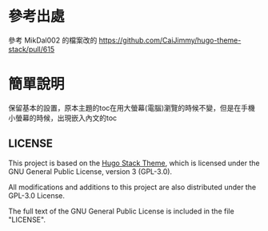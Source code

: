 # 參考出處
參考 MikDal002 的檔案改的
https://github.com/CaiJimmy/hugo-theme-stack/pull/615

# 簡單說明
保留基本的設置，原本主題的toc在用大螢幕(電腦)瀏覽的時候不變，但是在手機小螢幕的時候，出現嵌入內文的toc

## LICENSE

This project is based on the [Hugo Stack Theme](https://github.com/CaiJimmy/hugo-theme-stack), 
which is licensed under the GNU General Public License, version 3 (GPL-3.0).

All modifications and additions to this project are also distributed under the GPL-3.0 License.

The full text of the GNU General Public License is included in the file "LICENSE".  

